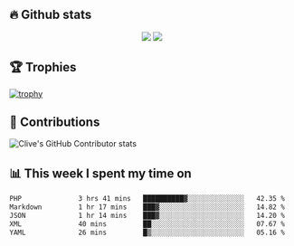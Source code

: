## &#128293; Github stats

<!-- GitHub Readme Streak Stats - https://github.com/DenverCoder1/github-readme-streak-stats -->
<p align="center">

<picture>
  <source 
    srcset="https://github-readme-stats.vercel.app/api?username=clivewalkden&count_private=true&show_icons=true&theme=darcula"
    media="(prefers-color-scheme: dark)"
  />
  <source
    srcset="https://github-readme-stats.vercel.app/api?username=clivewalkden&count_private=true&show_icons=true&theme=calm"
    media="(prefers-color-scheme: light), (prefers-color-scheme: no-preference)"
  />
  <img src="https://github-readme-stats.vercel.app/api?username=clivewalkden&count_private=true&show_icons=true&theme=darcula" />
</picture>

<a href="https://git.io/streak-stats" target="_blank">
  <img src="http://github-readme-streak-stats.herokuapp.com?user=clivewalkden&theme=darcula&date_format=j%20M%5B%20Y%5D" />
</a>

</p>

## &#127942; Trophies
[![trophy](https://github-profile-trophy.vercel.app/?username=clivewalkden&theme=onedark)](https://github.com/clivewalkden/github-profile-trophy)

## &#129309; Contributions
![Clive's GitHub Contributor stats](https://github-contributor-stats.vercel.app/api?username=clivewalkden)

## &#128202; This week I spent my time on
<!--START_SECTION:waka-->

```txt
PHP              3 hrs 41 mins   ██████████▓░░░░░░░░░░░░░░   42.35 %
Markdown         1 hr 17 mins    ███▓░░░░░░░░░░░░░░░░░░░░░   14.82 %
JSON             1 hr 14 mins    ███▓░░░░░░░░░░░░░░░░░░░░░   14.20 %
XML              40 mins         ██░░░░░░░░░░░░░░░░░░░░░░░   07.67 %
YAML             26 mins         █▒░░░░░░░░░░░░░░░░░░░░░░░   05.16 %
```

<!--END_SECTION:waka-->

